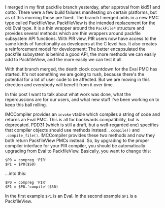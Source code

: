 I merged in my first packfile branch yesterday, after approval from kid51 and
cotto. There were a few build failures manifesting on certain platforms, but
as of this morning those are fixed. The branch I merged adds in a new PMC type
called PackfileView. PackfileView is the intended replacement for the old Eval
type. It is a thin wrapper around the `PackFile*` structure and provides
several methods which are thin wrappers around packfile subsystem API
functions. With PIR view, PIR users now have access to the same kinds of
functionality as developers at the C level has. It also creates a
reinforcement model for development: The better encapsulated the packfile
subsystem is behind a good API, the more methods we can easily add to
PackfileView, and the more easily we can test it all.

With that branch merged, the death clock countdown for the Eval PMC has
started. It's not something we are going to rush, because there's the
potential for a lot of user code to be affected. But we are moving in this
direction and everybody will benefit from it over time.

In this post I want to talk about what work was done, what the repercussions
are for our users, and what new stuff I've been working on to keep this ball
rolling.

IMCCompiler provides an `invoke` vtable which compiles a string of code and
returns an Eval PMC. This is all for backwards compatibility, but is
deprecated. PDD31 (which is still a draft, but a well-regarded one) specifies
that compiler objects should use methods instead. `.compile()` and
`.compile_file()`. IMCCompiler provides these two methods and now they both
return PackfileView PMCs instead. So, by upgrading to the proper compiler
interface for your PIR compiler, you should be automatically upgrading from
Eval to PackfileView. Basically, you want to change this:

    $P0 = compreg 'PIR'
    $P1 = $P0($S0)

...into this:

    $P0 = compreg 'PIR'
    $P1 = $P0.'compile'($S0)

In the first example `$P1` is an Eval. In the second example `$P1` is a
PackfileView.
